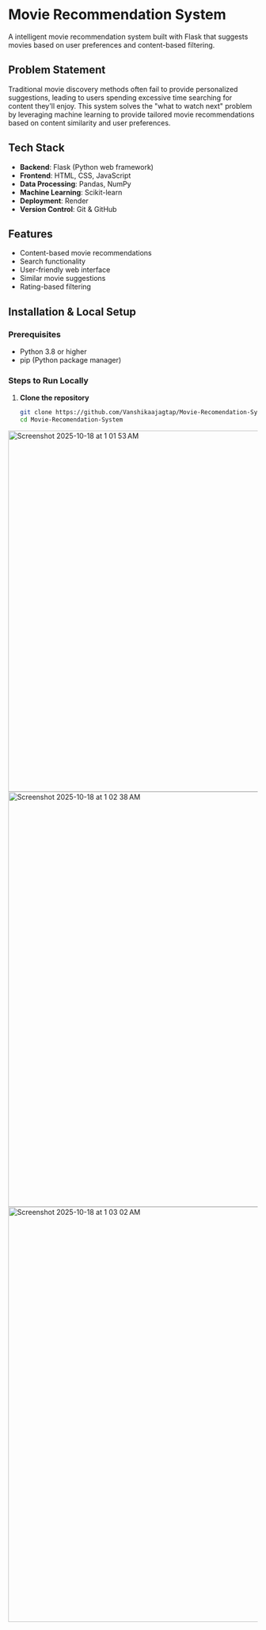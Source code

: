 # Movie Recommendation System

A intelligent movie recommendation system built with Flask that suggests movies based on user preferences and content-based filtering.

## Problem Statement

Traditional movie discovery methods often fail to provide personalized suggestions, leading to users spending excessive time searching for content they'll enjoy. This system solves the "what to watch next" problem by leveraging machine learning to provide tailored movie recommendations based on content similarity and user preferences.

## Tech Stack

- **Backend**: Flask (Python web framework)
- **Frontend**: HTML, CSS, JavaScript
- **Data Processing**: Pandas, NumPy
- **Machine Learning**: Scikit-learn
- **Deployment**: Render
- **Version Control**: Git & GitHub

## Features

- Content-based movie recommendations
- Search functionality
- User-friendly web interface
- Similar movie suggestions
- Rating-based filtering

## Installation & Local Setup

### Prerequisites
- Python 3.8 or higher
- pip (Python package manager)

### Steps to Run Locally

1. **Clone the repository**
   ```bash
   git clone https://github.com/Vanshikaajagtap/Movie-Recomendation-System.git
   cd Movie-Recomendation-System
<img width="1231" height="728" alt="Screenshot 2025-10-18 at 1 01 53 AM" src="https://github.com/user-attachments/assets/a31582f6-21f2-4657-951f-55759fbb56a8" />
<img width="1231" height="837" alt="Screenshot 2025-10-18 at 1 02 38 AM" src="https://github.com/user-attachments/assets/993d58e1-bc26-402d-bc07-74478cb56fc1" />
<img width="1231" height="837" alt="Screenshot 2025-10-18 at 1 03 02 AM" src="https://github.com/user-attachments/assets/342cd287-41dd-4b06-b84a-19e568bad791" />



   
